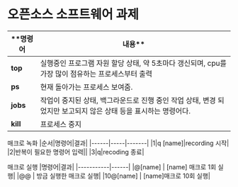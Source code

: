 # 오픈소스 소프트웨어 과제

|**명령어|내용**|
|-----|-----|
|**top**|실행중인 프로그램 자원 할당 상태, 약 5초마다 갱신되며, cpu를 가장 많이 점유하는 프로세스부터 출력|
|**ps**|현재 돌아가는 프로세스 보여줌.|
|**jobs**|작업이 중지된 상태, 백그라운드로 진행 중인 작업 상태, 변경 되었지만 보고되지 않은 상태 등을 표시하는 명령어다.|
|**kill**|프로세스 중지|

매크로 녹화
|순서|명령어|결과|
|------|-----|-------|
|1|q [name]|recording 시작|
|2|반복이 필요한 명령어 입력||
|3|q|recoding 종료|
 
매크로 실행
|명령어|결과|
|-----------|------|
|@[name] |  [name] 매크로 1회 실행|
|@@ | 방금 실행한 매크로 실행|
|10@[name] |  [name]매크로 10회 실행|
